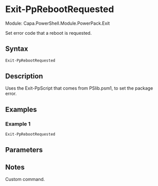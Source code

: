 # Exit-PpRebootRequested
Module: Capa.PowerShell.Module.PowerPack.Exit

Set error code that a reboot is requested.

## Syntax

```powershell
Exit-PpRebootRequested
```

## Description

Uses the Exit-PpScript that comes from PSlib.psm1, to set the package error.

## Examples

### Example 1
```powershell
Exit-PpRebootRequested
```
    

## Parameters


## Notes

Custom command.
